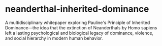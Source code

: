 # neanderthal-inherited-dominance
A multidisciplinary whitepaper exploring Pauline's Principle of Inherited Dominance—the idea that the extinction of Neanderthals by Homo sapiens left a lasting psychological and biological legacy of dominance, violence, and social hierarchy in modern human behavior.
